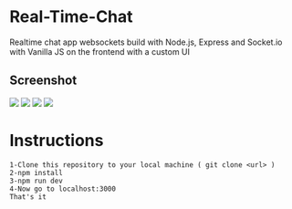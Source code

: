 # Real-Time-Chat
Realtime chat app  websockets build with Node.js, Express and Socket.io with Vanilla JS on the frontend with a custom UI

<h2>Screenshot</h2>

<img src="https://i.imgur.com/wb01BAG.png" />
<img src="https://i.imgur.com/I3gJOO4.png" />
<img src="https://i.imgur.com/lamkFaC.png" />
<img src="https://i.imgur.com/vb7Y6HD.png" />



<h1>Instructions</h1>

    1-Clone this repository to your local machine ( git clone <url> )
    2-npm install
    3-npm run dev
    4-Now go to localhost:3000
    That's it

